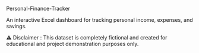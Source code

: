 Personal-Finance-Tracker 

An interactive Excel dashboard for tracking personal income, expenses, and savings. 

⚠️ Disclaimer : 
This dataset is completely fictional and created for educational and project demonstration purposes only.
